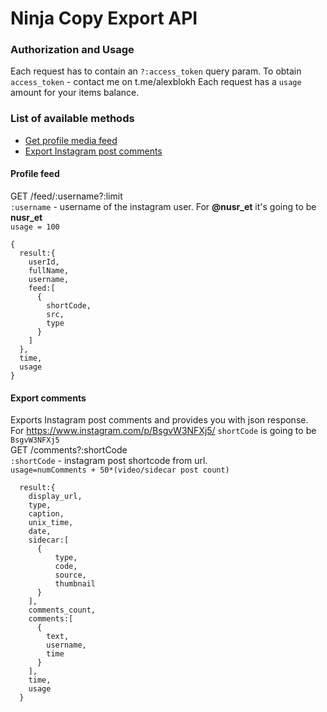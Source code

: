 # Ninja Copy Export API

### Authorization and Usage
Each request has to contain an `?:access_token` query param. To obtain `access_token` - contact me on t.me/alexblokh
Each request has a `usage` amount for your items balance.

### List of available methods
* [Get profile media feed](#profile-feed)
* [Export Instagram post comments](#export-comments)

#### Profile feed
GET /feed/:username?:limit  
`:username` - username of the instagram user. For **@nusr_et** it's going to be **nusr_et**  
`usage = 100`
```
{
  result:{
    userId,
    fullName,
    username,
    feed:[
      {
        shortCode,
        src,
        type
      }
    ]
  },
  time,
  usage
}
```

#### Export comments
Exports Instagram post comments and provides you with json response.  
For https://www.instagram.com/p/BsgvW3NFXj5/ `shortCode` is going to be `BsgvW3NFXj5`  
GET /comments?:shortCode  
`:shortCode` - instagram post shortcode from url.  
`usage=numComments + 50*(video/sidecar post count)`

```
  result:{
    display_url,
    type,
    caption,
    unix_time,
    date,
    sidecar:[
      {
          type,
          code,
          source,
          thumbnail
      }
    ],
    comments_count,
    comments:[
      {
        text,
        username,
        time
      }
    ],
    time,
    usage
  }
```
